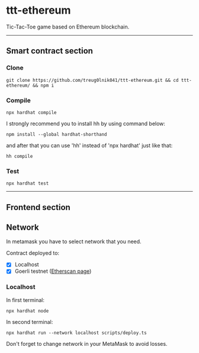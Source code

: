 # ttt-ethereum

Tic-Tac-Toe game based on Ethereum blockchain.

---

## Smart contract section

### Clone
```shell
git clone https://github.com/treug0lnik041/ttt-ethereum.git && cd ttt-ethereum/ && npm i
```

### Compile
```shell
npx hardhat compile
```
I strongly recommend you to install hh by using command below:
```shell
npm install --global hardhat-shorthand
```
and after that you can use 'hh' instead of 'npx hardhat' just like that:
```shell
hh compile
```

### Test
```shell
npx hardhat test
```
---

## Frontend section

## Network
In metamask you have to select network that you need.

Contract deployed to:
- [x] Localhost
- [x] Goerli testnet ([Etherscan page](https://goerli.etherscan.io/address/0x7c55B17b2567168FFf0D904b4B7c7B779a96ec5E))

### Localhost
In first terminal:
```shell
npx hardhat node
```

In second terminal:
```shell
npx hardhat run --network localhost scripts/deploy.ts
```

Don't forget to change network in your MetaMask to avoid losses.